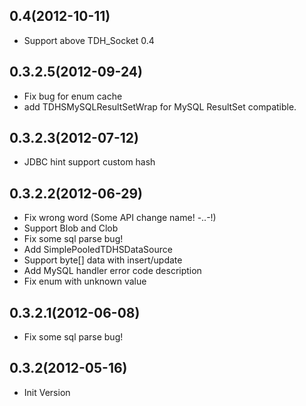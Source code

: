 0.4(2012-10-11)
---------------------------
* Support above TDH_Socket 0.4

0.3.2.5(2012-09-24)
---------------------------
* Fix bug for enum cache
* add TDHSMySQLResultSetWrap for MySQL ResultSet compatible.

0.3.2.3(2012-07-12)
---------------------------
* JDBC hint support custom hash

0.3.2.2(2012-06-29)
---------------------------
* Fix wrong word  (Some API change name! -..-!)
* Support Blob and Clob
* Fix some sql parse bug!
* Add SimplePooledTDHSDataSource
* Support byte[] data with insert/update
* Add MySQL handler error code description
* Fix enum with unknown value

0.3.2.1(2012-06-08)
---------------------------
* Fix some sql parse bug!

0.3.2(2012-05-16)
---------------------------
* Init Version